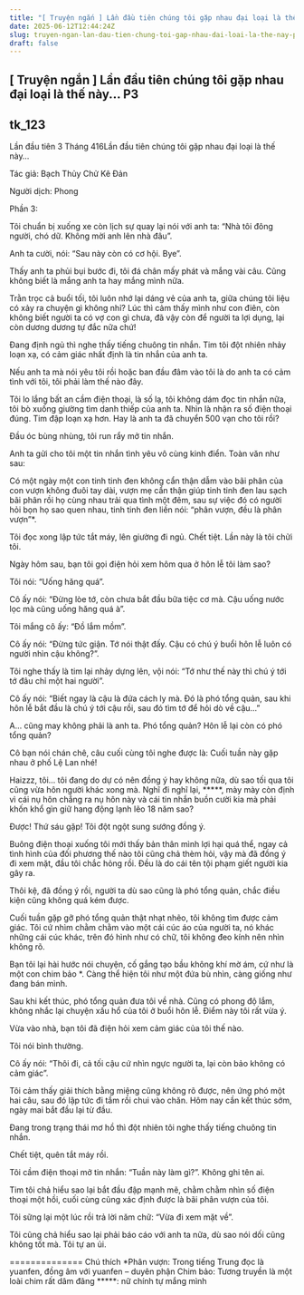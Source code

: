 ```yaml
---
title: "[ Truyện ngắn ] Lần đầu tiên chúng tôi gặp nhau đại loại là thế này... P3"
date: 2025-06-12T12:44:24Z
slug: truyen-ngan-lan-dau-tien-chung-toi-gap-nhau-dai-loai-la-the-nay-p3
draft: false
---
```


## [ Truyện ngắn ] Lần đầu tiên chúng tôi gặp nhau đại loại là thế này... P3

## tk_123

Lần đầu tiên 3
Tháng 416Lần đầu tiên chúng tôi gặp nhau đại loại là thế này…

Tác giả: Bạch Thủy Chử Kê Đản

Người dịch: Phong

Phần 3:

Tôi chuẩn bị xuống xe còn lịch sự quay lại nói với anh ta: “Nhà tôi đông người, chó dữ. Không mời anh lên nhà đâu”.


Anh ta cười, nói: “Sau này còn có cơ hội. Bye”.


Thấy anh ta phủi bụi bước đi, tôi đá chân mấy phát và mắng vài câu. Cũng không biết là mắng anh ta hay mắng mình nữa.


Trằn trọc cả buổi tối, tôi luôn nhớ lại dáng vẻ của anh ta, giữa chúng tôi liệu có xảy ra chuyện gì không nhỉ? Lúc thì cảm thấy mình như con điên, còn không biết người ta có vợ con gì chưa, đã vậy còn để người ta lợi dụng, lại còn dương dương tự đắc nữa chứ!


Đang định ngủ thì nghe thấy tiếng chuông tin nhắn. Tim tôi đột nhiên nhảy loạn xạ, có cảm giác nhất định là tin nhắn của anh ta.


Nếu anh ta mà nói yêu tôi rồi hoặc ban đầu đâm vào tôi là do anh ta có cảm tình với tôi, tôi phải làm thế nào đây.


Tôi lo lắng bất an cầm điện thoại, là số lạ, tôi không dám đọc tin nhắn nữa, tôi bò xuống giường tìm danh thiếp của anh ta. Nhìn là nhận ra số điện thoại đúng. Tim đập loạn xạ hơn. Hay là anh ta đã chuyển 500 vạn cho tôi rồi?


Đầu óc bùng nhùng, tôi run rẩy mở tin nhắn.

Anh ta gửi cho tôi một tin nhắn tình yêu vô cùng kinh điển. Toàn văn như sau:


Có một ngày một con tinh tinh đen không cẩn thận dẫm vào bãi phân của con vượn không đuôi tay dài, vượn mẹ cẩn thận giúp tinh tinh đen lau sạch bãi phân rồi họ cùng nhau trải qua tình một đêm, sau sự việc đó có người hỏi bọn họ sao quen nhau, tinh tinh đen liền nói: “phân vượn, đều là phân vượn”*.


Tôi đọc xong lập tức tắt máy, lên giường đi ngủ. Chết tiệt. Lần này là tôi chửi tôi.


Ngày hôm sau, bạn tôi gọi điện hỏi xem hôm qua ở hôn lễ tôi làm sao?


Tôi nói: “Uống hăng quá”.


Cô ấy nói: “Đừng lòe tớ, còn chưa bắt đầu bữa tiệc cơ mà. Cậu uống nước lọc mà cũng uống hăng quá à”.


Tôi mắng cô ấy: “Đồ lắm mồm”.


Cô ấy nói: “Đừng tức giận. Tớ nói thật đấy. Cậu có chú ý buổi hôn lễ luôn có người nhìn cậu không?”.


Tôi nghe thấy là tim lại nhảy dựng lên, vội nói: “Tớ như thế này thì chú ý tới tớ đâu chỉ một hai người”.


Cô ấy nói: “Biết ngay là cậu là đứa cách ly mà. Đó là phó tổng quản, sau khi hôn lễ bắt đầu là chú ý tới cậu rồi, sau đó tìm tớ để hỏi dò về cậu…”


A… cũng may không phải là anh ta. Phó tổng quản? Hôn lễ lại còn có phó tổng quản?


Cô bạn nói chán chê, câu cuối cùng tôi nghe được là: Cuối tuần này gặp nhau ở phố Lệ Lan nhé!


Haizzz, tôi… tôi đang do dự có nên đồng ý hay không nữa, dù sao tối qua tôi cũng vừa hôn người khác xong mà. Nghĩ đi nghĩ lại, *****, mày mày còn định vì cái nụ hôn chẳng ra nụ hôn này và cái tin nhắn buồn cười kia mà phải khốn khổ gìn giữ hang động lạnh lẽo 18 năm sao?


Được! Thứ sáu gặp! Tôi đột ngột sung sướng đồng ý.


Buông điện thoại xuống tôi mới thấy bản thân mình lợi hại quá thể, ngay cả tình hình của đối phương thế nào tôi cũng chả thèm hỏi, vậy mà đã đồng ý đi xem mặt, đầu tôi chắc hỏng rồi. Đều là do cái tên tội phạm giết người kia gây ra.


Thôi kệ, đã đồng ý rồi, người ta dù sao cũng là phó tổng quản, chắc điều kiện cũng không quá kém được.


Cuối tuần gặp gỡ phó tổng quản thật nhạt nhẽo, tôi không tìm được cảm giác. Tôi cứ nhìm chằm chằm vào một cái cúc áo của người ta, nó khác những cái cúc khác, trên đó hình như có chữ, tôi không đeo kính nên nhìn không rõ.


Bạn tôi lại hài hước nói chuyện, cố gắng tạo bầu không khí mờ ám, cứ như là một con chim bảo *. Càng thể hiện tôi như một đứa bù nhìn, càng giống như đang bán mình.


Sau khi kết thúc, phó tổng quản đưa tôi về nhà. Cũng có phong độ lắm, không nhắc lại chuyện xấu hổ của tôi ở buổi hôn lễ. Điểm này tôi rất vừa ý.


Vừa vào nhà, bạn tôi đã điện hỏi xem cảm giác của tôi thế nào.


Tôi nói bình thường.

 Cô ấy nói: “Thôi đi, cả tối cậu cứ nhìn ngực người ta, lại còn bảo không có cảm giác”.


Tôi cảm thấy giải thích bằng miệng cũng không rõ được, nên ứng phó một hai câu, sau đó lập tức đi tắm rồi chui vào chăn. Hôm nay cần kết thúc sớm, ngày mai bắt đầu lại từ đầu.


Đang trong trạng thái mơ hồ thì đột nhiên tôi nghe thấy tiếng chuông tin nhắn.


Chết tiệt, quên tắt máy rồi.


Tôi cầm điện thoại mở tin nhắn: “Tuần này làm gì?”. Không ghi tên ai.


Tim tôi chả hiểu sao lại bắt đầu đập mạnh mẽ, chằm chằm nhìn số điện thoại một hồi, cuối cùng cũng xác định được là bãi phân vượn của tôi.


Tôi sững lại một lúc rồi trả lời năm chữ: “Vừa đi xem mặt về”.


Tôi cũng chả hiểu sao lại phải báo cáo với anh ta nữa, dù sao nói dối cũng không tốt mà. Tôi tự an ủi.

==============
Chú thích
*Phân vượn: Trong tiếng Trung đọc là yuanfen, đồng âm với yuanfen – duyên phận
Chim bảo: Tương truyền là một loài chim rất dâm đãng
*****: nữ  chính tự mắng mình